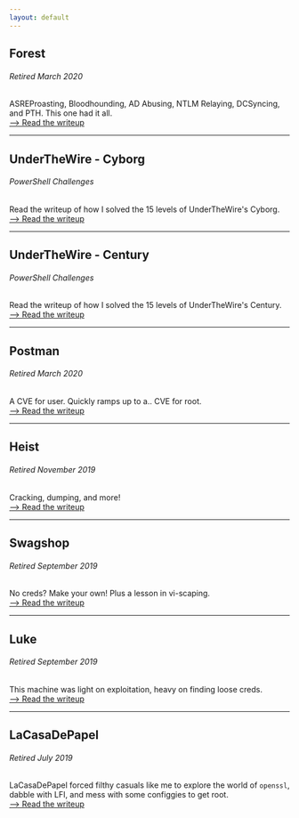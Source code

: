 ```yaml
---
layout: default
---
```


## Forest
###### Retired March 2020
ASREProasting, Bloodhounding, AD Abusing, NTLM Relaying, DCSyncing, and PTH. This one had it all.<BR>
[--> Read the writeup](https://yaboygmoney.github.io/htb/forest.html)

---

## UnderTheWire - Cyborg
###### PowerShell Challenges
Read the writeup of how I solved the 15 levels of UnderTheWire's Cyborg.<BR>
[--> Read the writeup](https://yaboygmoney.github.io/htb/underthewire/cyborg.html)

---

## UnderTheWire - Century
###### PowerShell Challenges
Read the writeup of how I solved the 15 levels of UnderTheWire's Century.<BR>
[--> Read the writeup](https://yaboygmoney.github.io/htb/underthewire/century.html)

---

## Postman
###### Retired March 2020
A CVE for user. Quickly ramps up to a.. CVE for root.<BR>
[--> Read the writeup](https://yaboygmoney.github.io/htb/postman.html)

---

## Heist
###### Retired November 2019
Cracking, dumping, and more!<BR>
[--> Read the writeup](https://yaboygmoney.github.io/htb/heist.html)

---

## Swagshop
###### Retired September 2019
No creds? Make your own! Plus a lesson in vi-scaping.<BR>
[--> Read the writeup](https://yaboygmoney.github.io/htb/swagshop.html)
  
---

## Luke
###### Retired September 2019
This machine was light on exploitation, heavy on finding loose creds.<BR>
[--> Read the writeup](https://yaboygmoney.github.io/htb/luke.html)
  
---

## LaCasaDePapel
###### Retired July 2019
LaCasaDePapel forced filthy casuals like me to explore the world of `openssl`, dabble with LFI, and mess with some configgies to get root.<BR>
[--> Read the writeup](https://yaboygmoney.github.io/htb/lcdp.html)
